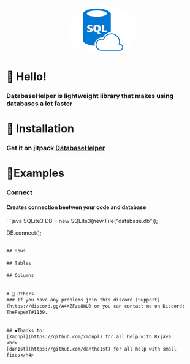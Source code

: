 <div align="center">
    <a href="https://github.com/ThePepeYT/databasehelper/"><img src="images-removebg-preview.png" alt="databaseimg" height="128" style="border-radius: 50%"></a>
    <div>
        <h1><strongDatabaseHelper</strong></h1>
    </div>
</div>


# 👋 Hello!
<h3>DatabaseHelper is lightweight library that makes using databases a lot faster </h3>

# 🔩 Installation
### Get it on jitpack [DatabaseHelper](https://jitpack.io/#ThePepeYT/databasehelper)

# 📙Examples

### Connect
<h4>Creates connection beetwen your code and database</h4>
```java
SQLite3 DB = new SQLite3(new File("database.db"));

DB.connect();
```

## Rows

## Tables

## Columns


# 🚀 Others
### If you have any problems join this discord [Support](https://discord.gg/A4XZFze8WU) or you can contact me on Discord: ThePepeYT#1139.


## ❤️Thanks to:
[Xmonpl](https://github.com/xmonpl) for all help with Rxjava
<br>
[dan1st](https://github.com/danthe1st) for all help with small fixes</h4>
